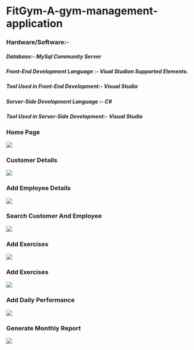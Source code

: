 # FitGym-A-gym-management-application
### Hardware/Software:-
##### Database:- MySql Community Server
##### Front-End Development Language :- Viual Studion Supported Elements.
##### Tool Used in Front-End Development:- Visual Studio
##### Server-Side Development Language :- C#
##### Tool Used in Server-Side Development:- Visual Studio
### Home Page
![](../master/screens/1.png)
### Customer Details
![](../master/screens/2.png)
### Add Employee Details
![](../master/screens/3.png)
### Search Customer And Employee
![](../master/screens/4.png)
### Add Exercises
![](../master/screens/5.png)
### Add Exercises
![](../master/screens/6.png)
### Add Daily Performance
![](../master/screens/7.png)
### Generate Monthly Report 
![](../master/screens/8.png)

